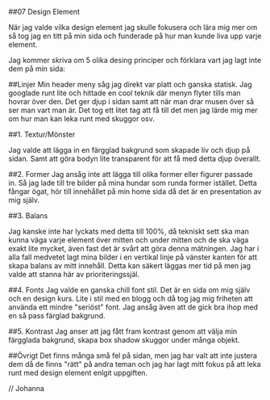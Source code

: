 ---
---
##07 Design Element


När jag valde vilka design element jag skulle fokusera och lära mig mer om så tog jag en titt på min sida och funderade på hur man kunde liva upp varje element.

Jag kommer skriva om 5 olika desing principer och förklara vart jag lagt inte dem på min sida:


##Linjer
Min header meny såg jag direkt var platt och ganska statisk. Jag googlade runt lite och hittade en cool teknik där menyn flyter tills man hovrar över den. Det ger djup i sidan samt att när man drar musen över så ser man vart man är. Det tog ett litet tag att få till det men jag lärde mig mer om hur man kan leka runt med skuggor osv.


##1. Textur/Mönster

Jag valde att lägga in en färgglad bakgrund som skapade liv och djup på sidan. Samt att göra bodyn lite transparent för att få med detta djup överallt.

##2. Former
Jag ansåg inte att lägga till olika former eller figurer passade in. Så jag lade till tre bilder på mina hundar som runda former istället. Detta fångar ögat, hör till innehållet på min home sida då det är en presentation av mig själv.


##3. Balans

Jag kanske inte har lyckats med detta till 100%, då tekniskt sett ska man kunna väga varje element över mitten och under mitten och de ska väga exakt lite mycket, även fast det är svårt att göra denna mätningen. Jag har i alla fall medvetet lagt mina bilder i en vertikal linje på vänster kanten för att skapa balans av mitt innehåll. Detta kan säkert läggas mer tid på men jag valde att stanna här av prioriteringssjäl.

##4. Fonts
Jag valde en ganska chill font stil. Det är en sida om mig själv och en design kurs. Lite i stil med en blogg och då tog jag mig friheten att använda ett mindre "seriöst" font. Jag ansåg även att de gick bra ihop med en så pass färglad bakgrund.


##5. Kontrast
Jag anser att jag fått fram kontrast genom att välja min färgglada bakgrund, skapa box shadow skuggor under många objekt.


##Övrigt
Det finns många små fel på sidan, men jag har valt att inte justera dem då de finns "rätt" på andra teman och jag har lagt mitt fokus på att leka runt med design element enlgit uppgiften.

// Johanna
